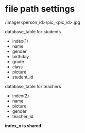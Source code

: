 # file path settings
/image/<person_id>/pic_<pic_id>.jpg


database_table for students
- index(1)
- name
- gender
- birthday
- grade
- class
- picture
- student_id

database_table for teachers
- index(2)
- name
- picture
- gender
- teacher_id

**index_n is shared**
